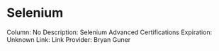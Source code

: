 # Selenium

Column: No
Description: Selenium Advanced Certifications
Expiration: Unknown
Link: Link
Provider: Bryan Guner